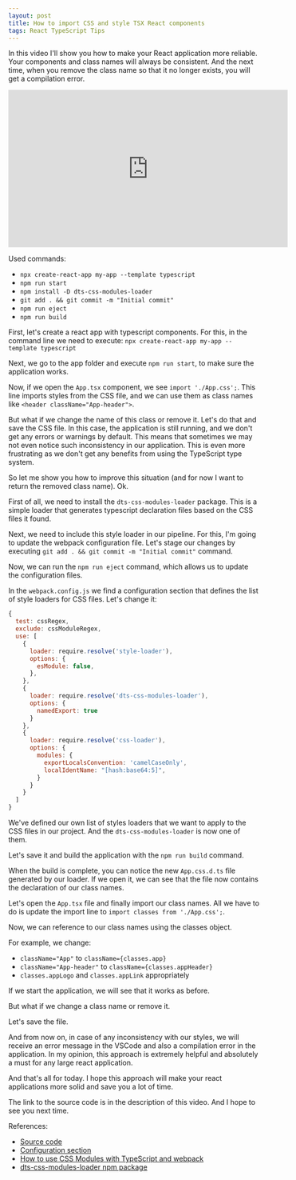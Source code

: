 ```yaml
---
layout: post
title: How to import CSS and style TSX React components
tags: React TypeScript Tips
---
```


In this video I'll show you how to make your React application more reliable. Your components and class names will always be consistent. And the next time, when you remove the class name so that it no longer exists, you will get a compilation error.

<iframe width="560" height="315" src="https://www.youtube.com/embed/t-tQuDL-cS8" frameborder="0" class="center-image" allow="autoplay; encrypted-media" allowfullscreen></iframe>

Used commands:
* `npx create-react-app my-app --template typescript`
* `npm run start`
* `npm install -D dts-css-modules-loader`
* `git add . && git commit -m "Initial commit"`
* `npm run eject`
* `npm run build`

First, let's create a react app with typescript components. For this, in the command line we need to execute: `npx create-react-app my-app --template typescript`

Next, we go to the app folder and execute `npm run start`, to make sure the application works.

Now, if we open the `App.tsx` component, we see `import './App.css';`. This line imports styles from the CSS file, and we can use them as class names like `<header className="App-header">`.

But what if we change the name of this class or remove it. Let's do that and save the CSS file. In this case, the application is still running, and we don't get any errors or warnings by default. This means that sometimes we may not even notice such inconsistency in our application. This is even more frustrating as we don't get any benefits from using the TypeScript type system.

So let me show you how to improve this situation (and for now I want to return the removed class name). Ok.

First of all, we need to install the `dts-css-modules-loader` package. This is a simple loader that generates typescript declaration files based on the CSS files it found.

Next, we need to include this style loader in our pipeline. For this, I'm going to update the webpack configuration file. Let's stage our changes by executing `git add . && git commit -m "Initial commit"` command.

Now, we can run the `npm run eject` command, which allows us to update the configuration files.

In the `webpack.config.js` we find a configuration section that defines the list of style loaders for CSS files. Let's change it:

```javascript
{
  test: cssRegex,
  exclude: cssModuleRegex,
  use: [
    {
      loader: require.resolve('style-loader'),
      options: {
        esModule: false,
      },
    },
    {
      loader: require.resolve('dts-css-modules-loader'),
      options: {
        namedExport: true
      }
    },
    {
      loader: require.resolve('css-loader'),
      options: {
        modules: {
          exportLocalsConvention: 'camelCaseOnly',
          localIdentName: "[hash:base64:5]",
        }
      }
    }
  ]
}
```

We've defined our own list of styles loaders that we want to apply to the CSS files in our project. And the `dts-css-modules-loader` is now one of them.

Let's save it and build the application with the `npm run build` command.

When the build is complete, you can notice the new `App.css.d.ts` file generated by our loader. If we open it, we can see that the file now contains the declaration of our class names.

Let's open the `App.tsx` file and finally import our class names. All we have to do is update the import line to `import classes from './App.css';`.

Now, we can reference to our class names using the classes object.

For example, we change:

- `className="App"` to `className={classes.app}`
- `className="App-header"` to `className={classes.appHeader}`
- `classes.appLogo` and `classes.appLink` appropriately

If we start the application, we will see that it works as before. 

But what if we change a class name or remove it.

Let's save the file.

And from now on, in case of any inconsistency with our styles, we will receive an error message in the VSCode and also a compilation error in the application. In my opinion, this approach is extremely helpful and absolutely a must for any large react application.

And that's all for today. I hope this approach will make your react applications more solid and save you a lot of time. 

The link to the source code is in the description of this video. And I hope to see you next time.

References:
* [Source code](https://github.com/FSou1/SeasonedDeveloper/tree/main/typescript/react/import-css-classes)
* [Configuration section](https://gist.github.com/FSou1/f06358d286bcc89fa79e93fc4169a05a)
* [How to use CSS Modules with TypeScript and webpack](https://medium.com/@sapegin/css-modules-with-typescript-and-webpack-6b221ebe5f10)
* [dts-css-modules-loader npm package](https://github.com/Megaputer/dts-css-modules-loader)
